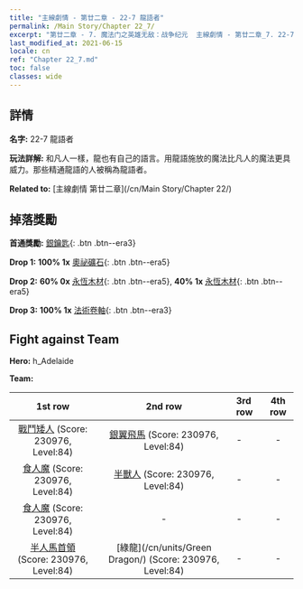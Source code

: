 ```yaml
---
title: "主線劇情 - 第廿二章 - 22-7 龍語者"
permalink: /Main Story/Chapter 22_7/
excerpt: "第廿二章 - 7. 魔法门之英雄无敌：战争纪元  主線劇情 - 第廿二章_7. 22-7 龍語者"
last_modified_at: 2021-06-15
locale: cn
ref: "Chapter 22_7.md"
toc: false
classes: wide
---
```


## 詳情

 **名字:** 22-7 龍語者

 **玩法詳解:** 和凡人一樣，龍也有自己的語言。用龍語施放的魔法比凡人的魔法更具威力。那些精通龍語的人被稱為龍語者。

 **Related to:** [主線劇情 第廿二章](/cn/Main Story/Chapter 22/)

## 掉落獎勵

 **首通獎勵:** [銀鑰匙](/cn/Items/con_693/){: .btn .btn--era3}

 **Drop 1:** **100% 1x** [奧祕礦石](/cn/Items/mat_75/){: .btn .btn--era5}

 **Drop 2:** **60% 0x** [永恆木材](/cn/Items/mat_69/){: .btn .btn--era5}, **40% 1x** [永恆木材](/cn/Items/mat_69/){: .btn .btn--era5}

 **Drop 3:** **100% 1x** [法術卷軸](/cn/Items/con_694/){: .btn .btn--era3}


## Fight against Team
 **Hero:** h_Adelaide

 **Team:**


  | 1st row | 2nd row | 3rd row | 4th row |
  |:----:|:----:|:----|:----:|
  | [戰鬥矮人](/cn/units/Dwarf/) (Score: 230976, Level:84)  | [銀翼飛馬](/cn/units/Pegasus/) (Score: 230976, Level:84)  | - | - |
  | [食人魔](/cn/units/Ogre/) (Score: 230976, Level:84)  | [半獸人](/cn/units/Orc/) (Score: 230976, Level:84)  | - | - |
  | [食人魔](/cn/units/Ogre/) (Score: 230976, Level:84)  | - | - | - |
  | [半人馬首領](/cn/units/Centaur/) (Score: 230976, Level:84)  | [綠龍](/cn/units/Green Dragon/) (Score: 230976, Level:84)  | - | - |


